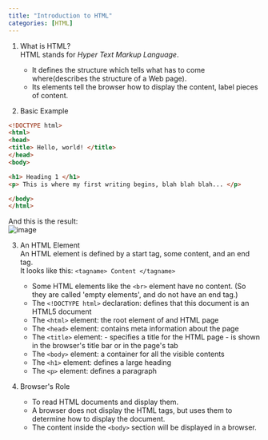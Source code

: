 ```yaml
---
title: "Introduction to HTML"
categories: [HTML]
---
```

1. What is HTML?  
HTML stands for *Hyper Text Markup Language*.
	+ It defines the structure which tells what has to come where(describes the structure of a Web page).
	+ Its elements tell the browser how to display the content, label pieces of content.

2. Basic Example  

```html
<!DOCTYPE html>
<html>
<head>
<title> Hello, world! </title>
</head>
<body>

<h1> Heading 1 </h1>
<p> This is where my first writing begins, blah blah blah... </p>

</body>
</html>
```
And this is the result:<BR/>
![image](https://user-images.githubusercontent.com/50163676/102599190-7923fe80-4160-11eb-96f2-ff0dd15f6880.png "The first example")

3. An HTML Element  
An HTML element is defined by a start tag, some content, and an end tag.  
	It looks like this: ```<tagname> Content </tagname>```
	+ Some HTML elements like the ```<br>``` element have no content. (So they are called 'empty elements', and do not have an end tag.)
	+ The ```<!DOCTYPE html>``` declaration: defines that this document is an HTML5 document
	+ The ```<html>``` element: the root element of and HTML page
	+ The ```<head>``` element: contains meta information about the page
	+ The ```<title>``` element:
			- specifies a title for the HTML page
			- is shown in the browser's title bar or in the page's tab
	+ The ```<body>``` element: a container for all the visible contents
	+ The ```<h1>``` element: defines a large heading
	+ The ```<p>``` element: defines a paragraph

4. Browser's Role  
	+ To read HTML documents and display them.
	+ A browser does not display the HTML tags, but uses them to determine how to display the document.
	+ The content inside the ```<body>``` section will be displayed in a browser.
